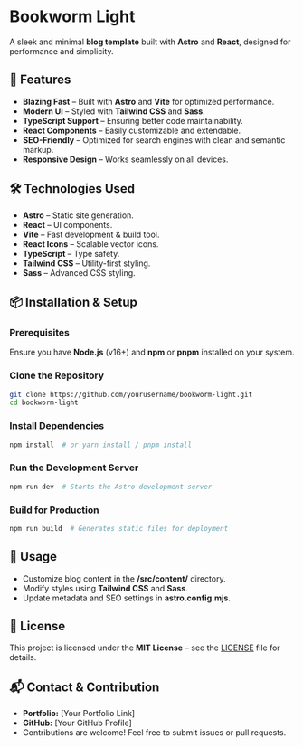 # Bookworm Light

A sleek and minimal **blog template** built with **Astro** and **React**, designed for performance and simplicity.

## 🚀 Features
- **Blazing Fast** – Built with **Astro** and **Vite** for optimized performance.
- **Modern UI** – Styled with **Tailwind CSS** and **Sass**.
- **TypeScript Support** – Ensuring better code maintainability.
- **React Components** – Easily customizable and extendable.
- **SEO-Friendly** – Optimized for search engines with clean and semantic markup.
- **Responsive Design** – Works seamlessly on all devices.

## 🛠️ Technologies Used
- **Astro** – Static site generation.
- **React** – UI components.
- **Vite** – Fast development & build tool.
- **React Icons** – Scalable vector icons.
- **TypeScript** – Type safety.
- **Tailwind CSS** – Utility-first styling.
- **Sass** – Advanced CSS styling.

## 📦 Installation & Setup

### Prerequisites
Ensure you have **Node.js** (v16+) and **npm** or **pnpm** installed on your system.

### Clone the Repository
```sh
git clone https://github.com/yourusername/bookworm-light.git
cd bookworm-light
```

### Install Dependencies
```sh
npm install  # or yarn install / pnpm install
```

### Run the Development Server
```sh
npm run dev  # Starts the Astro development server
```

### Build for Production
```sh
npm run build  # Generates static files for deployment
```

## 📖 Usage
- Customize blog content in the **/src/content/** directory.
- Modify styles using **Tailwind CSS** and **Sass**.
- Update metadata and SEO settings in **astro.config.mjs**.

## 📜 License
This project is licensed under the **MIT License** – see the [LICENSE](LICENSE) file for details.

## 📬 Contact & Contribution
- **Portfolio:** [Your Portfolio Link]
- **GitHub:** [Your GitHub Profile]
- Contributions are welcome! Feel free to submit issues or pull requests.

